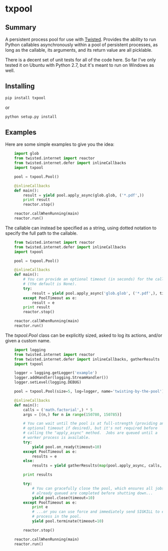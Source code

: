txpool
======

Summary
-------
A persistent process pool for use with [Twisted](http://twistedmatrix.com).
Provides the ability to run Python callables asynchronously within a pool of
persistent processes, as long as the callable, its arguments, and its return
value are all picklable.

There is a decent set of unit tests for all of the code here.  So far
I've only tested it on Ubuntu with Python 2.7, but it's meant to run on
Windows as well.

Installing
----------
```sh
pip install txpool
```
or
```sh
python setup.py install
```

Examples
--------
Here are some simple examples to give you the idea:

```python
    import glob
    from twisted.internet import reactor
    from twisted.internet.defer import inlineCallbacks
    import txpool

    pool = txpool.Pool()

    @inlineCallbacks
    def main():
        result = yield pool.apply_async(glob.glob, ('*.pdf',))
        print result
        reactor.stop()

    reactor.callWhenRunning(main)
    reactor.run()
```

The callable can instead be specified as a string, using dotted notation to
specify the full path to the callable.

```python
    from twisted.internet import reactor
    from twisted.internet.defer import inlineCallbacks
    import txpool

    pool = txpool.Pool()

    @inlineCallbacks
    def main():
        # You can provide an optional timeout (in seconds) for the call
        # (the default is None).
        try:
            result = yield pool.apply_async('glob.glob', ('*.pdf',), timeout=5)
        except PoolTimeout as e:
            result = e
        print result
        reactor.stop()

    reactor.callWhenRunning(main)
    reactor.run()
```

The *txpool.Pool* class can be explicitly sized, asked to log its actions,
and/or given a custom name.

```python
    import logging
    from twisted.internet import reactor
    from twisted.internet.defer import inlineCallbacks, gatherResults
    import txpool

    logger = logging.getLogger('example')
    logger.addHandler(logging.StreamHandler())
    logger.setLevel(logging.DEBUG)

    pool = txpool.Pool(size=5, log=logger, name='twisting-by-the-pool')

    @inlineCallbacks
    def main():
        calls = ('math.factorial',) * 5
        args = [(n,) for n in range(150780, 150785)]

        # You can wait until the pool is at full-strength (providing an
        # optional timeout if desired), but it's not required before
        # calling the "apply_async" method.  Jobs are queued until a
        # worker process is available.
        try:
            yield pool.on_ready(timeout=10)
        except PoolTimeout as e:
            results = e
        else:
            results = yield gatherResults(map(pool.apply_async, calls, args))

        print results

        try:
            # You can gracefully close the pool, which ensures all jobs
            # already queued are completed before shutting down...
            yield pool.close(timeout=10)
        except PoolTimeout as e:
            print e
            # ...or you can use force and immediately send SIGKILL to each
            # process in the pool.
            yield pool.terminate(timeout=10)

        reactor.stop()

    reactor.callWhenRunning(main)
    reactor.run()
```
